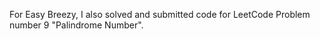 For Easy Breezy, I also solved and submitted code for LeetCode Problem number 9 "Palindrome Number".
